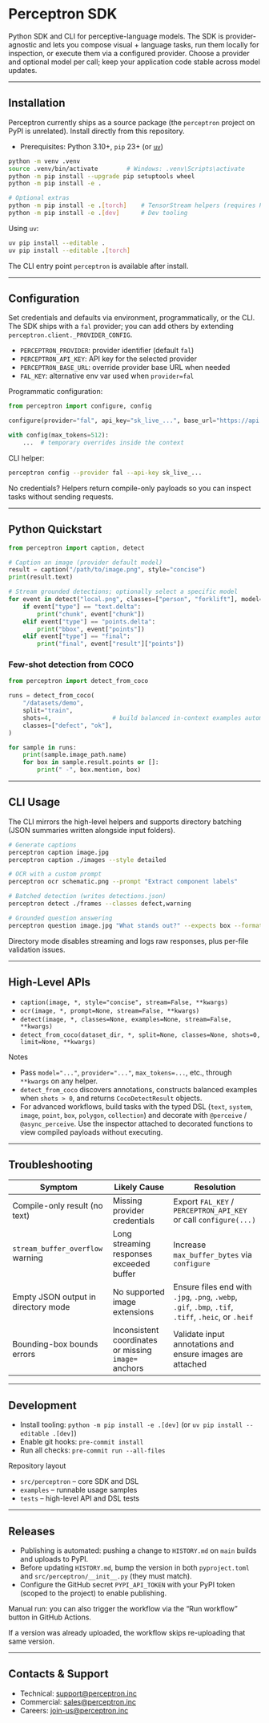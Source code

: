 # Perceptron SDK

Python SDK and CLI for perceptive-language models. The SDK is provider-agnostic and lets you compose visual + language tasks, run them locally for inspection, or execute them via a configured provider. Choose a provider and optional model per call; keep your application code stable across model updates.

---

## Installation
Perceptron currently ships as a source package (the `perceptron` project on PyPI is unrelated). Install directly from this repository.

- Prerequisites: Python 3.10+, `pip` 23+ (or [`uv`](https://github.com/astral-sh/uv))

```bash
python -m venv .venv
source .venv/bin/activate        # Windows: .venv\Scripts\activate
python -m pip install --upgrade pip setuptools wheel
python -m pip install -e .

# Optional extras
python -m pip install -e .[torch]    # TensorStream helpers (requires PyTorch)
python -m pip install -e .[dev]      # Dev tooling
```

Using `uv`:
```bash
uv pip install --editable .
uv pip install --editable .[torch]
```

The CLI entry point `perceptron` is available after install.

---

## Configuration
Set credentials and defaults via environment, programmatically, or the CLI. The SDK ships with a `fal` provider; you can add others by extending `perceptron.client._PROVIDER_CONFIG`.

- `PERCEPTRON_PROVIDER`: provider identifier (default `fal`)
- `PERCEPTRON_API_KEY`: API key for the selected provider
- `PERCEPTRON_BASE_URL`: override provider base URL when needed
- `FAL_KEY`: alternative env var used when `provider=fal`

Programmatic configuration:
```python
from perceptron import configure, config

configure(provider="fal", api_key="sk_live_...", base_url="https://api.example/v1")

with config(max_tokens=512):
    ...  # temporary overrides inside the context
```

CLI helper:
```bash
perceptron config --provider fal --api-key sk_live_...
```

No credentials? Helpers return compile-only payloads so you can inspect tasks without sending requests.

---

## Python Quickstart
```python
from perceptron import caption, detect

# Caption an image (provider default model)
result = caption("/path/to/image.png", style="concise")
print(result.text)

# Stream grounded detections; optionally select a specific model
for event in detect("local.png", classes=["person", "forklift"], model="perceptron", stream=True):
    if event["type"] == "text.delta":
        print("chunk", event["chunk"])
    elif event["type"] == "points.delta":
        print("bbox", event["points"])
    elif event["type"] == "final":
        print("final", event["result"]["points"])
```

### Few-shot detection from COCO
```python
from perceptron import detect_from_coco

runs = detect_from_coco(
    "/datasets/demo",
    split="train",
    shots=4,                 # build balanced in-context examples automatically
    classes=["defect", "ok"],
)

for sample in runs:
    print(sample.image_path.name)
    for box in sample.result.points or []:
        print(" -", box.mention, box)
```

---

## CLI Usage
The CLI mirrors the high-level helpers and supports directory batching (JSON summaries written alongside input folders).

```bash
# Generate captions
perceptron caption image.jpg
perceptron caption ./images --style detailed

# OCR with a custom prompt
perceptron ocr schematic.png --prompt "Extract component labels"

# Batched detection (writes detections.json)
perceptron detect ./frames --classes defect,warning

# Grounded question answering
perceptron question image.jpg "What stands out?" --expects box --format json
```

Directory mode disables streaming and logs raw responses, plus per-file validation issues.

---

## High-Level APIs
- `caption(image, *, style="concise", stream=False, **kwargs)`
- `ocr(image, *, prompt=None, stream=False, **kwargs)`
- `detect(image, *, classes=None, examples=None, stream=False, **kwargs)`
- `detect_from_coco(dataset_dir, *, split=None, classes=None, shots=0, limit=None, **kwargs)`

Notes
- Pass `model="..."`, `provider="..."`, `max_tokens=...`, etc., through `**kwargs` on any helper.
- `detect_from_coco` discovers annotations, constructs balanced examples when `shots > 0`, and returns `CocoDetectResult` objects.
- For advanced workflows, build tasks with the typed DSL (`text`, `system`, `image`, `point`, `box`, `polygon`, `collection`) and decorate with `@perceive` / `@async_perceive`. Use the inspector attached to decorated functions to view compiled payloads without executing.

---

## Troubleshooting
| Symptom | Likely Cause | Resolution |
| --- | --- | --- |
| Compile-only result (no text) | Missing provider credentials | Export `FAL_KEY` / `PERCEPTRON_API_KEY` or call `configure(...)` |
| `stream_buffer_overflow` warning | Long streaming responses exceeded buffer | Increase `max_buffer_bytes` via `configure` |
| Empty JSON output in directory mode | No supported image extensions | Ensure files end with `.jpg`, `.png`, `.webp`, `.gif`, `.bmp`, `.tif`, `.tiff`, `.heic`, or `.heif` |
| Bounding-box bounds errors | Inconsistent coordinates or missing `image=` anchors | Validate input annotations and ensure images are attached |

---

## Development
- Install tooling: `python -m pip install -e .[dev]` (or `uv pip install --editable .[dev]`)
- Enable git hooks: `pre-commit install`
- Run all checks: `pre-commit run --all-files`

Repository layout
- `src/perceptron` – core SDK and DSL
- `examples` – runnable usage samples
- `tests` – high-level API and DSL tests

---

## Releases
- Publishing is automated: pushing a change to `HISTORY.md` on `main` builds and uploads to PyPI.
- Before updating `HISTORY.md`, bump the version in both `pyproject.toml` and `src/perceptron/__init__.py` (they must match).
- Configure the GitHub secret `PYPI_API_TOKEN` with your PyPI token (scoped to the project) to enable publishing.

Manual run: you can also trigger the workflow via the “Run workflow” button in GitHub Actions.

If a version was already uploaded, the workflow skips re-uploading that same version.

---

## Contacts & Support
- Technical: [support@perceptron.inc](mailto:support@perceptron.inc)
- Commercial: [sales@perceptron.inc](mailto:sales@perceptron.inc)
- Careers: [join-us@perceptron.inc](mailto:join-us@perceptron.inc)
